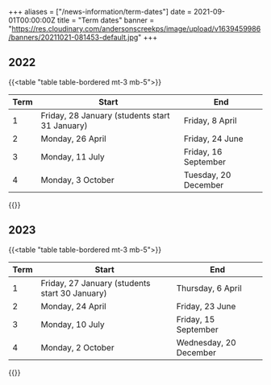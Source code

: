 +++
aliases = ["/news-information/term-dates"]
date = 2021-09-01T00:00:00Z
title = "Term dates"
banner = "https://res.cloudinary.com/andersonscreekps/image/upload/v1639459986/banners/20211021-081453-default.jpg"
+++
## 2022

{{<table "table table-bordered mt-3 mb-5">}}

| Term | Start | End |
| --- | --- | --- |
| 1 | Friday, 28 January (students start 31 January) | Friday, 8 April |
| 2 | Monday, 26 April | Friday, 24 June |
| 3 | Monday, 11 July | Friday, 16 September |
| 4 | Monday, 3 October | Tuesday, 20 December |

{{</table>}}

## 2023

{{<table "table table-bordered mt-3 mb-5">}}

| Term | Start | End |
| --- | --- | --- |
| 1 | Friday, 27 January (students start 30 January) | Thursday, 6 April |
| 2 | Monday, 24 April | Friday, 23 June |
| 3 | Monday, 10 July | Friday, 15 September |
| 4 | Monday, 2 October | Wednesday, 20 December |

{{</table>}}
